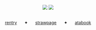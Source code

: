 </p><p align="center">
<img src="https://files.catbox.moe/fj9m7a.gif"/> <img src="https://files.catbox.moe/foa1q2.png" />
</p><p align="center">
<b></b><br>
<a href="https://rentry.co/bunnymedicine">rentry</a> ⠀⠀✦⠀⠀
<a href="https://cellsatwork.straw.page">strawpage</a> ⠀⠀✦⠀⠀
<a href="https://dancingfactory.atabook.org/">atabook</a>
  <br><br>
